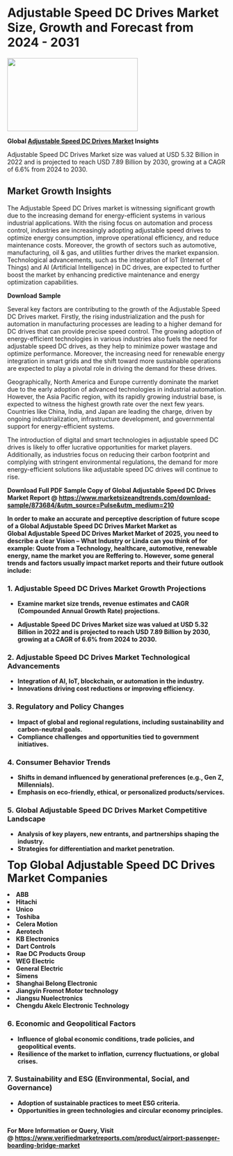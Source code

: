 <H1>Adjustable Speed DC Drives Market Size, Growth and Forecast from 2024 - 2031</H1><img class="aligncenter size-medium wp-image-584254" src="https://thirdeyenews.in/wp-content/uploads/2024/09/Global-Market-Research-300x168.jpeg" alt="" width="300" height="168" /><p><strong>Global&nbsp;<a href="https://www.marketsizeandtrends.com/download-sample/873684/&amp;utm_source=Pulse&amp;utm_medium=210">Adjustable Speed DC Drives Market</a> Insights</strong></p><p>Adjustable Speed DC Drives Market size was valued at USD 5.32 Billion in 2022 and is projected to reach USD 7.89 Billion by 2030, growing at a CAGR of 6.6% from 2024 to 2030.</p><p><h2>Market Growth Insights</h2> <p>The Adjustable Speed DC Drives market is witnessing significant growth due to the increasing demand for energy-efficient systems in various industrial applications. With the rising focus on automation and process control, industries are increasingly adopting adjustable speed drives to optimize energy consumption, improve operational efficiency, and reduce maintenance costs. Moreover, the growth of sectors such as automotive, manufacturing, oil & gas, and utilities further drives the market expansion. Technological advancements, such as the integration of IoT (Internet of Things) and AI (Artificial Intelligence) in DC drives, are expected to further boost the market by enhancing predictive maintenance and energy optimization capabilities.</p> <p><strong>Download Sample</strong></p> <p>Several key factors are contributing to the growth of the Adjustable Speed DC Drives market. Firstly, the rising industrialization and the push for automation in manufacturing processes are leading to a higher demand for DC drives that can provide precise speed control. The growing adoption of energy-efficient technologies in various industries also fuels the need for adjustable speed DC drives, as they help to minimize power wastage and optimize performance. Moreover, the increasing need for renewable energy integration in smart grids and the shift toward more sustainable operations are expected to play a pivotal role in driving the demand for these drives.</p> <p>Geographically, North America and Europe currently dominate the market due to the early adoption of advanced technologies in industrial automation. However, the Asia Pacific region, with its rapidly growing industrial base, is expected to witness the highest growth rate over the next few years. Countries like China, India, and Japan are leading the charge, driven by ongoing industrialization, infrastructure development, and governmental support for energy-efficient systems.</p> <p>The introduction of digital and smart technologies in adjustable speed DC drives is likely to offer lucrative opportunities for market players. Additionally, as industries focus on reducing their carbon footprint and complying with stringent environmental regulations, the demand for more energy-efficient solutions like adjustable speed DC drives will continue to rise.</p> <p><strong></p><p><span class=""><strong>Download Full PDF Sample Copy of Global Adjustable Speed DC Drives Market Report</strong> @ <a href="https://www.marketsizeandtrends.com/download-sample/873684/&amp;utm_source=Pulse&amp;utm_medium=210" target="_blank">https://www.marketsizeandtrends.com/download-sample/873684/&amp;utm_source=Pulse&amp;utm_medium=210</a></span></p><p>In order to make an accurate and perceptive description of future scope of a Global&nbsp;Adjustable Speed DC Drives Market Market as Global&nbsp;Adjustable Speed DC Drives Market Market of 2025, you need to describe a clear Vision &ndash; What Industry or Linda can you think of for example: Quote from a Technology, healthcare, automotive, renewable energy, name the market you are Reffering to. However, some general trends and factors usually impact market reports and their future outlook include:</p><h3>1.&nbsp;<strong>Adjustable Speed DC Drives Market Growth Projections</strong></h3><ul><li>Examine market size trends, revenue estimates and CAGR (Compounded Annual Growth Rate) projections.</li><li><p>Adjustable Speed DC Drives Market size was valued at USD 5.32 Billion in 2022 and is projected to reach USD 7.89 Billion by 2030, growing at a CAGR of 6.6% from 2024 to 2030.</p></li></ul><h3>2.&nbsp;<strong>Adjustable Speed DC Drives Market Technological Advancements</strong></h3><ul><li>Integration of AI, IoT, blockchain, or automation in the industry.</li><li>Innovations driving cost reductions or improving efficiency.</li></ul><h3>3.&nbsp;<strong>Regulatory and Policy Changes</strong></h3><ul><li>Impact of global and regional regulations, including sustainability and carbon-neutral goals.</li><li>Compliance challenges and opportunities tied to government initiatives.</li></ul><h3>4.&nbsp;<strong>Consumer Behavior Trends</strong></h3><ul><li>Shifts in demand influenced by generational preferences (e.g., Gen Z, Millennials).</li><li>Emphasis on eco-friendly, ethical, or personalized products/services.</li></ul><h3>5.&nbsp;<strong>Global Adjustable Speed DC Drives Market Competitive Landscape</strong></h3><ul><li>Analysis of key players, new entrants, and partnerships shaping the industry.</li><li>Strategies for differentiation and market penetration.</li></ul><p data-pm-slice="1 1 []"><span style="color: inherit; font-family: inherit; font-size: 25px;">Top Global Adjustable Speed DC Drives Market Companies</span></p><div class="" data-test-id=""><p><li>ABB</li><li> Hitachi</li><li> Unico</li><li> Toshiba</li><li> Celera Motion</li><li> Aerotech</li><li> KB Electronics</li><li> Dart Controls</li><li> Rae DC Products Group</li><li> WEG Electric</li><li> General Electric</li><li> Simens</li><li> Shanghai Belong Electronic</li><li> Jiangyin Fromot Motor technology</li><li> Jiangsu Nuelectronics</li><li> Chengdu Akelc Electronic Technology</li></p></div><h3>6.&nbsp;<strong>Economic and Geopolitical Factors</strong></h3><ul><li>Influence of global economic conditions, trade policies, and geopolitical events.</li><li>Resilience of the market to inflation, currency fluctuations, or global crises.</li></ul><h3>7.&nbsp;<strong>Sustainability and ESG (Environmental, Social, and Governance)</strong></h3><ul><li>Adoption of sustainable practices to meet ESG criteria.</li><li>Opportunities in green technologies and circular economy principles.</li></ul><h2><strong style="font-size: 14px;">For More Information or Query, Visit @&nbsp;</strong><a style="background-color: #ffffff; font-size: 14px;" href="https://www.marketsizeandtrends.com/report/adjustable-speed-dc-drives-market/" target="_blank">https://www.verifiedmarketreports.com/product/airport-passenger-boarding-bridge-market</a></h2>
